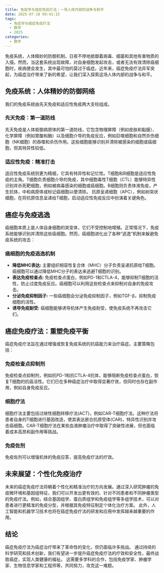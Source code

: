 ```yaml
---
title: 免疫学与癌症免疫疗法：一场人体内部的战争与和平
date: 2025-07-18 09:41:15
tags:
  - 免疫学与癌症免疫疗法
  - 数学
  - 2025
categories:
  - 数学
---
```


免疫系统，人体精妙的防御机制，日夜不停地抵御着病毒、细菌和其他有害物质的入侵。然而，当这套系统出现故障，对自身细胞发起攻击，或者无法有效清除癌细胞时，疾病便会发生，其中最可怕的莫过于癌症。近年来，癌症免疫疗法异军突起，为癌症治疗带来了新的希望，让我们深入探索这场人体内部的战争与和平。


## 免疫系统：人体精妙的防御网络

我们的免疫系统由先天免疫和适应性免疫两大支柱组成。

### 先天免疫：第一道防线

先天免疫是人体抵御病原体的第一道防线，它包含物理屏障（例如皮肤和黏膜）、化学屏障（例如胃酸和酶）以及细胞介导的免疫反应，例如巨噬细胞和自然杀伤细胞（NK细胞）的吞噬和杀伤作用。这些细胞能够识别并清除被感染的细胞或癌细胞，但其特异性较低。

### 适应性免疫：精准打击

适应性免疫系统则更为精细，它具有特异性和记忆性。T细胞和B细胞是适应性免疫的主角。T细胞负责细胞介导的免疫，其中细胞毒性T细胞（CTL）能够特异性识别并杀死靶细胞，例如被病毒感染的细胞或癌细胞。B细胞则负责体液免疫，产生抗体，中和病原体或标记癌细胞以便清除。  抗原呈递细胞（APC），例如树突状细胞，在将抗原信息呈递给T细胞，启动适应性免疫反应中扮演着关键角色。


## 癌症与免疫逃逸

癌细胞本质上是人体自身细胞的突变体，它们不受控制地增殖。正常情况下，免疫系统能够识别并清除这些癌细胞。然而，癌细胞进化出了各种“逃逸”机制来躲避免疫系统的攻击：

### 癌细胞的免疫逃逸机制

* **降低MHC表达:**  主要组织相容性复合体（MHC）分子负责呈递抗原给T细胞。癌细胞可以通过降低MHC分子的表达来逃避T细胞的识别。
* **表达免疫检查点:** 免疫检查点蛋白，例如PD-1和CTLA-4，能够抑制T细胞的活性，防止过度免疫反应。癌细胞可以利用这些检查点来抑制对自身的免疫攻击。
* **分泌免疫抑制因子:**  一些癌细胞会分泌免疫抑制因子，例如TGF-β，抑制免疫细胞的活性。
* **诱导免疫耐受:** 癌细胞能够诱导机体产生免疫耐受，使免疫系统不再攻击它们。


## 癌症免疫疗法：重塑免疫平衡

癌症免疫疗法旨在通过增强或恢复免疫系统的抗癌能力来治疗癌症。主要策略包括：

### 免疫检查点抑制剂

免疫检查点抑制剂，例如抗PD-1和抗CTLA-4抗体，能够阻断免疫检查点蛋白，恢复T细胞的抗癌活性。它们已在多种癌症治疗中取得显著疗效，但同时也存在副作用，例如自身免疫反应。

### 细胞疗法

细胞疗法主要包括过继性细胞转移疗法(ACT)，例如CAR-T细胞疗法。这种疗法将患者自身的T细胞进行基因改造，使其表达嵌合抗原受体(CAR)，特异性识别并攻击癌细胞。CAR-T细胞疗法在某些血液肿瘤治疗中取得了突破性进展，但也面临着成本高昂和副作用等挑战。

### 免疫佐剂

免疫佐剂可以增强机体的免疫应答，提高免疫疗法的疗效。


## 未来展望：个性化免疫治疗

未来的癌症免疫疗法将朝着个性化和精准治疗的方向发展。通过深入研究肿瘤的免疫微环境和基因组特征，我们可以开发出更有效的、针对不同患者和不同肿瘤类型的免疫疗法。例如，结合基因组学、蛋白质组学和免疫组学等多组学技术，可以对患者进行更精准的免疫分型，并根据其免疫特征制定个体化治疗方案。  此外，人工智能和机器学习技术也将在癌症免疫疗法的研发和应用中发挥越来越重要的作用。


## 结论

癌症免疫疗法为癌症治疗带来了革命性的变化，但仍面临许多挑战。  通过持续的科学研究和技术创新，我们有望进一步提升癌症免疫疗法的疗效和安全性，最终战胜癌症，实现人类健康的福祉。  这需要多学科的合作，包括免疫学家、肿瘤学家、生物信息学家和工程师等，共同努力，攻克这一难题。